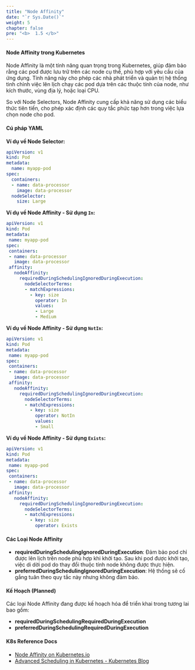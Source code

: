 ```yaml
---
title: "Node Affinity"
date: "`r Sys.Date()`"
weight: 5
chapter: false
pre: "<b>  1.5 </b>"
---
```


#### Node Affinity trong Kubernetes

Node Affinity là một tính năng quan trọng trong Kubernetes, giúp đảm bảo rằng các pod được lưu trữ trên các node cụ thể, phù hợp với yêu cầu của ứng dụng. Tính năng này cho phép các nhà phát triển và quản trị hệ thống tinh chỉnh việc lên lịch chạy các pod dựa trên các thuộc tính của node, như kích thước, vùng địa lý, hoặc loại CPU.

So với Node Selectors, Node Affinity cung cấp khả năng sử dụng các biểu thức tiên tiến, cho phép xác định các quy tắc phức tạp hơn trong việc lựa chọn node cho pod.

#### Cú pháp YAML

**Ví dụ về Node Selector:**

```yaml
apiVersion: v1
kind: Pod
metadata:
  name: myapp-pod
spec:
  containers:
  - name: data-processor
    image: data-processor
  nodeSelector:
    size: Large
```

**Ví dụ về Node Affinity - Sử dụng `In`:**

```yaml
apiVersion: v1
kind: Pod
metadata:
 name: myapp-pod
spec:
 containers:
 - name: data-processor
   image: data-processor
 affinity:
   nodeAffinity:
     requiredDuringSchedulingIgnoredDuringExecution:
       nodeSelectorTerms:
       - matchExpressions:
         - key: size
           operator: In
           values: 
           - Large
           - Medium
```

**Ví dụ về Node Affinity - Sử dụng `NotIn`:**

```yaml
apiVersion: v1
kind: Pod
metadata:
 name: myapp-pod
spec:
 containers:
 - name: data-processor
   image: data-processor
 affinity:
   nodeAffinity:
     requiredDuringSchedulingIgnoredDuringExecution:
       nodeSelectorTerms:
       - matchExpressions:
         - key: size
           operator: NotIn
           values: 
           - Small
```

**Ví dụ về Node Affinity - Sử dụng `Exists`:**

```yaml
apiVersion: v1
kind: Pod
metadata:
 name: myapp-pod
spec:
 containers:
 - name: data-processor
   image: data-processor
 affinity:
   nodeAffinity:
     requiredDuringSchedulingIgnoredDuringExecution:
       nodeSelectorTerms:
       - matchExpressions:
         - key: size
           operator: Exists
```

#### Các Loại Node Affinity

- **requiredDuringSchedulingIgnoredDuringExecution**: Đảm bảo pod chỉ được lên lịch trên node phù hợp khi khởi tạo. Sau khi pod được khởi tạo, việc di dời pod do thay đổi thuộc tính node không được thực hiện.
- **preferredDuringSchedulingIgnoredDuringExecution**: Hệ thống sẽ cố gắng tuân theo quy tắc này nhưng không đảm bảo.

#### Kế Hoạch (Planned)

Các loại Node Affinity đang được kế hoạch hóa để triển khai trong tương lai bao gồm:
- **requiredDuringSchedulingRequiredDuringExecution**
- **preferredDuringSchedulingRequiredDuringExecution**

#### K8s Reference Docs

- [Node Affinity on Kubernetes.io](https://kubernetes.io/docs/tasks/configure-pod-container/assign-pods-nodes-using-node-affinity/)
- [Advanced Scheduling in Kubernetes - Kubernetes Blog](https://kubernetes.io/blog/2017/03/advanced-scheduling-in-kubernetes/)
